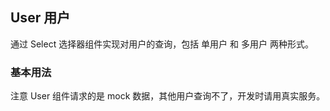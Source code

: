 <div class="demo-header">
<p class="overviewicon">
  <span class="wapi-form-user"/>
</p>

## User 用户

<nova-uxlink widget-name="User"></nova-uxlink>

通过 Select 选择器组件实现对用户的查询，包括 单用户 和 多用户 两种形式。
</div>

### 基本用法

注意 User 组件请求的是 mock 数据，其他用户查询不了，开发时请用真实服务。

<nova-demo-view link="user/basic-usage.vue"></nova-demo-view>

<br>

<nova-attributes link="user"></nova-attributes>
